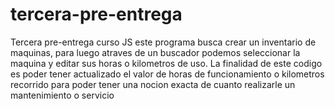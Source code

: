 # tercera-pre-entrega
Tercera pre-entrega curso JS
este programa busca crear un inventario de maquinas, para luego atraves de un buscador podemos seleccionar la maquina y editar sus horas o kilometros de uso. 
La finalidad de este codigo es poder tener actualizado el valor de horas de funcionamiento o kilometros recorrido para poder tener una nocion exacta de cuanto realizarle un mantenimiento o servicio
